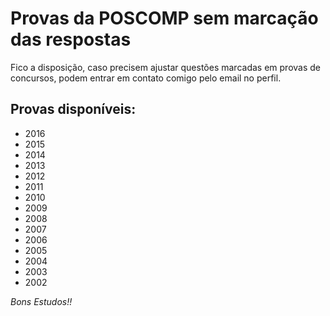 # Provas da POSCOMP sem marcação das respostas

Fico a disposição, caso precisem ajustar questões marcadas em provas de concursos, podem entrar em contato comigo pelo email no perfil.

## Provas disponíveis:
* 2016
* 2015
* 2014
* 2013
* 2012
* 2011
* 2010
* 2009
* 2008
* 2007
* 2006
* 2005
* 2004
* 2003
* 2002


*Bons Estudos!!*
